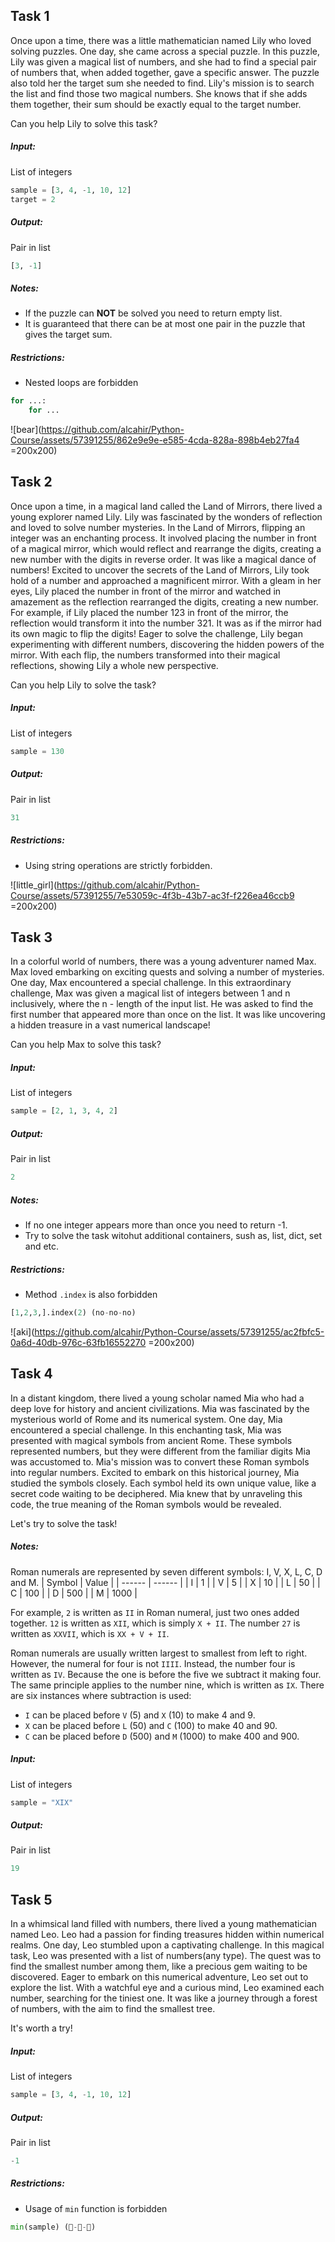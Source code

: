 ﻿## Task 1
Once upon a time, there was a little mathematician named Lily who loved solving puzzles. One day, she came across a special puzzle.
In this puzzle, Lily was given a magical list of numbers, and she had to find a special pair of numbers that, when added together, gave a specific answer. The puzzle also told her the target sum she needed to find.
Lily's mission is to search the list and find those two magical numbers. She knows that if she adds them together, their sum should be exactly equal to the target number.

Can you help Lily to solve this task?

##### _Input:_
List of integers
```python
sample = [3, 4, -1, 10, 12]
target = 2
```
##### _Output:_
Pair in list
```python
[3, -1]
```

##### _Notes:_
- If the puzzle can __NOT__ be solved you need to return empty list.
- It is guaranteed that there can be at most one pair in the puzzle that gives the target sum.

##### _Restrictions:_
* Nested loops are forbidden
```python
for ...:
    for ...
```
![bear](https://github.com/alcahir/Python-Course/assets/57391255/862e9e9e-e585-4cda-828a-898b4eb27fa4 =200x200)


## Task 2
Once upon a time, in a magical land called the Land of Mirrors, there lived a young explorer named Lily. Lily was fascinated by the wonders of reflection and loved to solve number mysteries.
In the Land of Mirrors, flipping an integer was an enchanting process. It involved placing the number in front of a magical mirror, which would reflect and rearrange the digits, creating a new number with the digits in reverse order. It was like a magical dance of numbers!
Excited to uncover the secrets of the Land of Mirrors, Lily took hold of a number and approached a magnificent mirror. With a gleam in her eyes, Lily placed the number in front of the mirror and watched in amazement as the reflection rearranged the digits, creating a new number.
For example, if Lily placed the number 123 in front of the mirror, the reflection would transform it into the number 321. It was as if the mirror had its own magic to flip the digits!
Eager to solve the challenge, Lily began experimenting with different numbers, discovering the hidden powers of the mirror. With each flip, the numbers transformed into their magical reflections, showing Lily a whole new perspective.

Can you help Lily to solve the task?

##### _Input:_
List of integers
```python
sample = 130
```
##### _Output:_
Pair in list
```python
31
```

##### _Restrictions:_
* Using string operations are strictly forbidden.

![little_girl](https://github.com/alcahir/Python-Course/assets/57391255/7e53059c-4f3b-43b7-ac3f-f226ea46ccb9 =200x200)


## Task 3
In a colorful world of numbers, there was a young adventurer named Max. Max loved embarking on exciting quests and solving a number of mysteries. One day, Max encountered a special challenge.
In this extraordinary challenge, Max was given a magical list of integers between 1 and n inclusively, where the n - length of the input list. He was asked to find the first number that appeared more than once on the list. It was like uncovering a hidden treasure in a vast numerical landscape!

Can you help Max to solve this task?

##### _Input:_
List of integers
```python
sample = [2, 1, 3, 4, 2]
```
##### _Output:_
Pair in list
```python
2
```

##### _Notes:_
- If no one integer appears more than once you need to return -1.
- Try to solve the task witohut additional containers, sush as, list, dict, set and etc.
##### _Restrictions:_
* Method `.index` is also forbidden
```python
[1,2,3,].index(2) (no-no-no)
```
![aki](https://github.com/alcahir/Python-Course/assets/57391255/ac2fbfc5-0a6d-40db-976c-63fb16552270 =200x200)


## Task 4

In a distant kingdom, there lived a young scholar named Mia who had a deep love for history and ancient civilizations. Mia was fascinated by the mysterious world of Rome and its numerical system. One day, Mia encountered a special challenge.
In this enchanting task, Mia was presented with magical symbols from ancient Rome. These symbols represented numbers, but they were different from the familiar digits Mia was accustomed to. Mia's mission was to convert these Roman symbols into regular numbers.
Excited to embark on this historical journey, Mia studied the symbols closely. Each symbol held its own unique value, like a secret code waiting to be deciphered. Mia knew that by unraveling this code, the true meaning of the Roman symbols would be revealed.

Let's try to solve the task!

##### _Notes:_
Roman numerals are represented by seven different symbols: I, V, X, L, C, D and M.
| Symbol | Value |
| ------ | ------ |
| I | 1 |
| V | 5 |
| X | 10 |
| L | 50 |
| C | 100 |
| D | 500 |
| M | 1000 |

For example, `2` is written as `II` in Roman numeral, just two ones added together. `12` is written as `XII`, which is simply `X + II`. The number `27` is written as `XXVII`, which is `XX + V + II`.

Roman numerals are usually written largest to smallest from left to right. However, the numeral for four is not `IIII`. Instead, the number four is written as `IV`. Because the one is before the five we subtract it making four. The same principle applies to the number nine, which is written as `IX`. There are six instances where subtraction is used:

* `I` can be placed before `V` (5) and `X` (10) to make 4 and 9. 
* `X` can be placed before `L` (50) and `C` (100) to make 40 and 90. 
* `C` can be placed before `D` (500) and `M` (1000) to make 400 and 900.

##### _Input:_
List of integers
```python
sample = "XIX"
```
##### _Output:_
Pair in list
```python
19
```

## Task 5
In a whimsical land filled with numbers, there lived a young mathematician named Leo. Leo had a passion for finding treasures hidden within numerical realms. One day, Leo stumbled upon a captivating challenge.
In this magical task, Leo was presented with a list of numbers(any type). The quest was to find the smallest number among them, like a precious gem waiting to be discovered.
Eager to embark on this numerical adventure, Leo set out to explore the list. With a watchful eye and a curious mind, Leo examined each number, searching for the tiniest one. It was like a journey through a forest of numbers, with the aim to find the smallest tree.

It's worth a try!

##### _Input:_
List of integers
```python
sample = [3, 4, -1, 10, 12]
```
##### _Output:_
Pair in list
```python
-1
```
##### _Restrictions:_
* Usage of `min` function is forbidden
```python
min(sample) (🦨-🦨-🦨)
```
